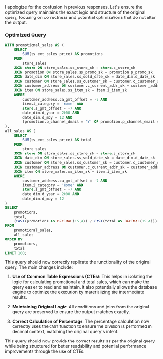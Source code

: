 I apologize for the confusion in previous responses. Let's ensure the optimized query maintains the exact logic and structure of the original query, focusing on correctness and potential optimizations that do not alter the output.

### Optimized Query
```sql
WITH promotional_sales AS (
    SELECT 
        SUM(ss_ext_sales_price) AS promotions
    FROM 
        store_sales
    JOIN store ON store_sales.ss_store_sk = store.s_store_sk
    JOIN promotion ON store_sales.ss_promo_sk = promotion.p_promo_sk
    JOIN date_dim ON store_sales.ss_sold_date_sk = date_dim.d_date_sk
    JOIN customer ON store_sales.ss_customer_sk = customer.c_customer_sk
    JOIN customer_address ON customer.c_current_addr_sk = customer_address.ca_address_sk
    JOIN item ON store_sales.ss_item_sk = item.i_item_sk
    WHERE 
        customer_address.ca_gmt_offset = -7 AND
        item.i_category = 'Home' AND
        store.s_gmt_offset = -7 AND
        date_dim.d_year = 2000 AND
        date_dim.d_moy = 12 AND
        (promotion.p_channel_dmail = 'Y' OR promotion.p_channel_email = 'Y' OR promotion.p_channel_tv = 'Y')
),
all_sales AS (
    SELECT 
        SUM(ss_ext_sales_price) AS total
    FROM 
        store_sales
    JOIN store ON store_sales.ss_store_sk = store.s_store_sk
    JOIN date_dim ON store_sales.ss_sold_date_sk = date_dim.d_date_sk
    JOIN customer ON store_sales.ss_customer_sk = customer.c_customer_sk
    JOIN customer_address ON customer.c_current_addr_sk = customer_address.ca_address_sk
    JOIN item ON store_sales.ss_item_sk = item.i_item_sk
    WHERE 
        customer_address.ca_gmt_offset = -7 AND
        item.i_category = 'Home' AND
        store.s_gmt_offset = -7 AND
        date_dim.d_year = 2000 AND
        date_dim.d_moy = 12
)
SELECT 
    promotions,
    total,
    (CAST(promotions AS DECIMAL(15,4)) / CAST(total AS DECIMAL(15,4))) * 100 AS promotion_percentage
FROM 
    promotional_sales,
    all_sales
ORDER BY 
    promotions, 
    total 
LIMIT 100;
```

This query should now correctly replicate the functionality of the original query. The main changes include:

1. **Use of Common Table Expressions (CTEs)**: This helps in isolating the logic for calculating promotional and total sales, which can make the query easier to read and maintain. It also potentially allows the database engine to optimize the execution by materializing the intermediate results.

2. **Maintaining Original Logic**: All conditions and joins from the original query are preserved to ensure the output matches exactly.

3. **Correct Calculation of Percentage**: The percentage calculation now correctly uses the `CAST` function to ensure the division is performed in decimal context, matching the original query's intent.

This query should now provide the correct results as per the original query while being structured for better readability and potential performance improvements through the use of CTEs.